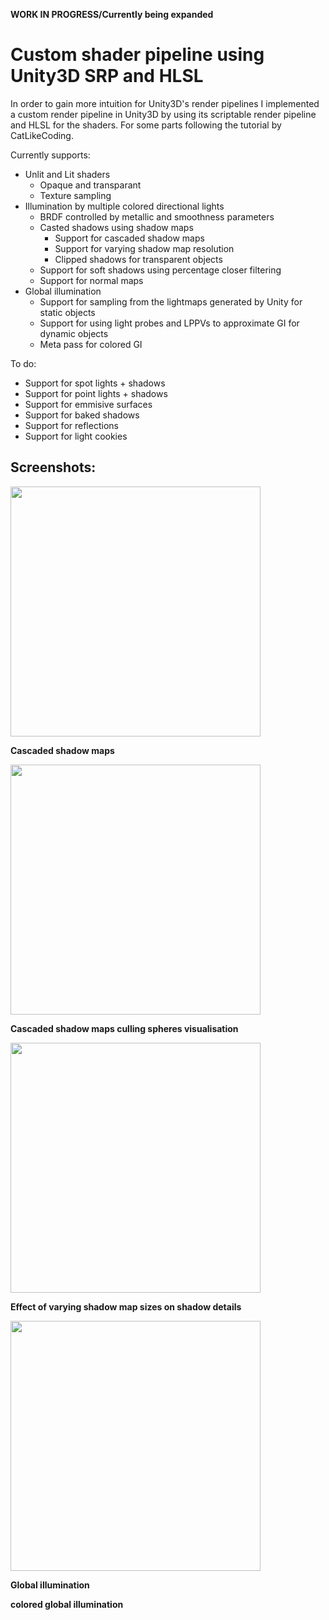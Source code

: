 **WORK IN PROGRESS/Currently being expanded**
# Custom shader pipeline using Unity3D SRP and HLSL

In order to gain more intuition for Unity3D's render pipelines I implemented a custom render
pipeline in Unity3D by using its scriptable render pipeline and HLSL for the shaders. For some parts following the
tutorial by CatLikeCoding.

Currently supports:
- Unlit and Lit shaders
  - Opaque and transparant
  - Texture sampling
- Illumination by multiple colored directional lights
  - BRDF controlled by metallic and smoothness parameters
  - Casted shadows using shadow maps
    - Support for cascaded shadow maps
    - Support for varying shadow map resolution
    - Clipped shadows for transparent objects
  - Support for soft shadows using percentage closer filtering
  - Support for normal maps
- Global illumination
  - Support for sampling from the lightmaps generated by Unity for static objects
  - Support for using light probes and LPPVs to approximate GI for dynamic objects
  - Meta pass for colored GI
 
 To do:
 - Support for spot lights + shadows
 - Support for point lights + shadows
 - Support for emmisive surfaces
 - Support for baked shadows
 - Support for reflections
 - Support for light cookies
 
 ## Screenshots:  
 
<img src="https://raw.github.com/tkoreman/WIP-ShaderDemo/master/images/sampleRender.PNG" width="400">  

**Cascaded shadow maps**   

<img src="https://raw.github.com/tkoreman/WIP-ShaderDemo/master/images/CascShadowMaps.PNG" width="400">  

**Cascaded shadow maps culling spheres visualisation**  

<img src="https://raw.github.com/tkoreman/WIP-ShaderDemo/master/images/CascCullingSpheres.PNG" width="400"> 

**Effect of varying shadow map sizes on shadow details**  

<img src="https://raw.github.com/tkoreman/WIP-ShaderDemo/master/images/shadowLevels.png" width="400">  

**Global illumination**

**colored global illumination**
  
